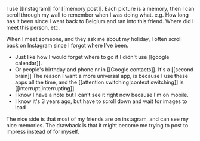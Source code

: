 I use [[Instagram]] for [[memory post]]. Each picture is a memory, then I can scroll through my wall to remember when I was doing what. 
e.g. How long has it been since I went back to Belgium and ran into this friend.
Where did I meet this person, etc.

When I meet someone, and they ask me about my holiday, I often scroll back on Instagram since I forgot where I've been. 
- Just like how I would forget where to go if I didn't use [[google calendar]]. 
- Or people's birthday and phone nr in [[Google contacts]]. 
It's a [[second brain]]
The reason I want a more universal app, is because I use these apps all the time, and the [[attention switching|context switching]] is [[interrupt|interrupting]]. 
- I know I have a note but I can't see it right now because I'm on mobile.
- I know it's 3 years ago, but have to scroll down and wait for images to load

The nice side is that most of my friends are on instagram, and can see my nice memories. The drawback is that it might become me trying to post to impress instead of for myself.